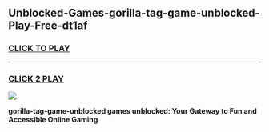 
## Unblocked-Games-gorilla-tag-game-unblocked-Play-Free-dt1af
<h3>
<a href="https://premium76.site?title=gorilla-tag-game-unblocked&ref=22A">CLICK TO PLAY</a></h3>
<hr>

<h3>
<a href="https://premium76.site?title=gorilla-tag-game-unblocked&ref=22A">CLICK 2 PLAY</a>
  
</h3>

<a href="https://premium76.site?title=gorilla-tag-game-unblocked&ref=22A"><img src="https://clearcache.store/games.png"></a>


**gorilla-tag-game-unblocked games unblocked: Your Gateway to Fun and Accessible Online Gaming**
